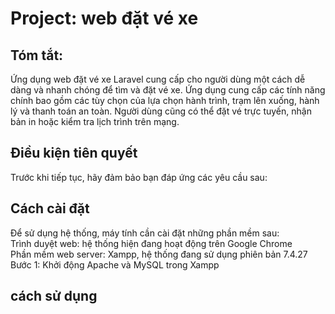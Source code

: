<h1>Project: web đặt vé xe </h1>
<h2>Tóm tắt:</h2> 
Ứng dụng web đặt vé xe Laravel cung cấp cho người dùng một cách dễ dàng và nhanh chóng để tìm và đặt vé xe. Ứng dụng cung cấp các tính năng chính bao gồm các tùy chọn của lựa chọn hành trình, trạm lên xuống, hành lý và thanh toán an toàn. Người dùng cũng có thể đặt vé trực tuyến, nhận bản in hoặc kiểm tra lịch trình trên mạng.
<h2>Điều kiện tiên quyết</h2>

Trước khi tiếp tục, hãy đảm bảo bạn đáp ứng các yêu cầu sau:
<h2>Cách cài đặt</h2>
Để sử dụng hệ thống, máy tính cần cài đặt những phần mềm sau:<br>
Trình duyệt web: hệ thống hiện đang hoạt động trên Google Chrome<br>
Phần mềm web server: Xampp, hệ thống đang sử dụng phiên bản 7.4.27<br>
Bước 1: Khởi động Apache và MySQL trong Xampp
<h2>cách sử dụng</h2>
